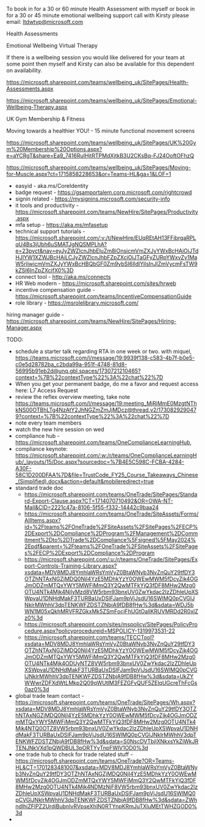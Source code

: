 To book in for a 30 or 60 minute Health Assessment with myself 
or book in for a 30 or 45 minute emotional wellbeing support call with Kirsty please email: ltdwtvp@microsoft.com
 
Health Assessments
 
Emotional Wellbeing Virtual Therapy
 
If there is a wellbeing session you would like delivered for your team at some point then myself and Kirsty can also be available for this dependent on availability. 


https://microsoft.sharepoint.com/teams/wellbeing_uk/SitePages/Health-Assessments.aspx

https://microsoft.sharepoint.com/teams/wellbeing_uk/SitePages/Emotional-Wellbeing-Therapy.aspx


UK Gym Membership & Fitness
 
Moving towards a healthier YOU! - 15 minute functional movement screens

https://microsoft.sharepoint.com/teams/wellbeing_uk/SitePages/UK%20Gym%20Membership%20Options.aspx?e=aYCRgT&share=Ea9_7416RulHjtRTPMdXjtkB3U2CKsBq-FJ24OoftOFhzQ

https://microsoft.sharepoint.com/teams/wellbeing_uk/SitePages/Moving-for-Muscle.aspx?ct=1715858228653&or=Teams-HL&ga=1&LOF=1



- easyid - aka.ms/CoreIdentity
- badge request - https://gsamportalem.corp.microsoft.com/rightcrowd
- signin related - https://mysignins.microsoft.com/security-info
- it tools and productivity - https://microsoft.sharepoint.com/teams/NewHire/SitePages/Productivity.aspx
- mfa setup - https://aka.ms/mfasetup
- technical support tutorials - https://microsoft.sharepoint.com/:v:/t/NewHire/EUqREtAH13FFibrgaRPLqU4Bs3jUbh6uSMATJgNQSMPLhA?e=23pyct&nav=eyJyZWZlcnJhbEluZm8iOnsicmVmZXJyYWxBcHAiOiJTdHJlYW1XZWJBcHAiLCJyZWZlcnJhbFZpZXciOiJTaGFyZURpYWxvZy1MaW5rIiwicmVmZXJyYWxBcHBQbGF0Zm9ybSI6IldlYiIsInJlZmVycmFsTW9kZSI6InZpZXcifX0%3D
- connect tool - http://aka.ms/connects
- HR Web modern - https://microsoft.sharepoint.com/sites/hrweb
- incentive compensation guide - https://microsoft.sharepoint.com/teams/IncentiveCompensationGuide
- role library - https://msrolelibrary.microsoft.com/


hiring manager guide - https://microsoft.sharepoint.com/teams/NewHire/SitePages/Hiring-Manager.aspx


TODO:
- schedule a starter talk regarding RTA in one week or two. with miquel, https://teams.microsoft.com/l/message/19:9939f138-c583-4b7f-b0e5-c0e5d28782ba_c2bda99a-951f-4748-81d8-56995b91eb2d@unq.gbl.spaces/1730721210465?context=%7B%22contextType%22%3A%22chat%22%7D
- When you get your permanent badge, do me a favor and request access here: L7 Access Request
- review the reflex overview meeting, take note https://teams.microsoft.com/l/message/19:meeting_MjRiMmE0MzgtNThkNS00OTBhLTg4NzAtY2JhNGZmZmJjMDcz@thread.v2/1730829290479?context=%7B%22contextType%22%3A%22chat%22%7D
- note every team members
- watch the new hire session on wed
- compliance hub - https://microsoft.sharepoint.com/teams/OneComplianceLearningHub,
- compliance keynote: https://microsoft.sharepoint.com/:w:/r/teams/OneComplianceLearningHub/_layouts/15/Doc.aspx?sourcedoc=%7B4E5C598C-FCBA-4284-A30F-58C1D200DFAA%7D&file=TrustCode_FY25_Course_Takeaways_Chinese_(Simplified).docx&action=default&mobileredirect=true
- standard trade doc
  - https://microsoft.sharepoint.com/teams/OneTrade/SitePages/Standard-Export-Clause.aspx?CT=1714070710492&OR=OWA-NT-Mail&CID=2221c47a-8106-5f55-f332-14442c9baa24
  - https://microsoft.sharepoint.com/teams/OneTrade/SiteAssets/Forms/AllItems.aspx?id=%2Fteams%2FOneTrade%2FSiteAssets%2FSitePages%2FECP%2DExport%2DCompliance%2DProgram%2FManagement%2DCommitment%2Dto%2DTrade%2DCompliance%5Fsigned%5FMay2024%2Epdf&parent=%2Fteams%2FOneTrade%2FSiteAssets%2FSitePages%2FECP%2DExport%2DCompliance%2DProgram
  - https://microsoft.sharepoint.com/:u:/r/teams/OneTrade/SitePages/Export-Controls-Training-Library.aspx?xsdata=MDV8MDJ8YmhlaWRsYmVyZ0BtaWNyb3NvZnQuY29tfDY3OTZhNTAxNGZjMDQ0NjI4YzE5MDhkYzY0OWEwMWM5fDcyZjk4OGJmODZmMTQxYWY5MWFiMmQ3Y2QwMTFkYjQ3fDF8MHw2Mzg0OTU4NTk4Mjk4NjIyMzd8VW5rbm93bnxUV0ZwYkdac2IzZDhleUpXSWpvaU1DNHdMakF3TURBaUxDSlFJam9pVjJsdU16SWlMQ0pCVGlJNklrMWhhV3dpTENKWFZDSTZNbjA9fDB8fHw%3d&sdata=WDJ5bWN1M05xQkhMRVFRZGkxMk5ZSmFocjFhUGtOallKRUVMRDd2R0xlZz0%3d
  - https://microsoft.sharepoint.com/sites/mspolicy/SitePages/PolicyProcedure.aspx?policyprocedureid=MSPOLICY-1319973531-22
  - https://microsoft.sharepoint.com/teams/TECCTool?xsdata=MDV8MDJ8YmhlaWRsYmVyZ0BtaWNyb3NvZnQuY29tfDY3OTZhNTAxNGZjMDQ0NjI4YzE5MDhkYzY0OWEwMWM5fDcyZjk4OGJmODZmMTQxYWY5MWFiMmQ3Y2QwMTFkYjQ3fDF8MHw2Mzg0OTU4NTk4Mjk4ODUyNTZ8VW5rbm93bnxUV0ZwYkdac2IzZDhleUpXSWpvaU1DNHdMakF3TURBaUxDSlFJam9pVjJsdU16SWlMQ0pCVGlJNklrMWhhV3dpTENKWFZDSTZNbjA9fDB8fHw%3d&sdata=UkZYWWwrZDFXdWtLMkp2Q09qWUtlM3FEZGFvQUF5ZElqUGcreThFcGs0az0%3d
- global trade team contact - https://microsoft.sharepoint.com/teams/OneTrade/SitePages/Wh.aspx?xsdata=MDV8MDJ8YmhlaWRsYmVyZ0BtaWNyb3NvZnQuY29tfDY3OTZhNTAxNGZjMDQ0NjI4YzE5MDhkYzY0OWEwMWM5fDcyZjk4OGJmODZmMTQxYWY5MWFiMmQ3Y2QwMTFkYjQ3fDF8MHw2Mzg0OTU4NTk4Mjk4NTQ0OTZ8VW5rbm93bnxUV0ZwYkdac2IzZDhleUpXSWpvaU1DNHdMakF3TURBaUxDSlFJam9pVjJsdU16SWlMQ0pCVGlJNklrMWhhV3dpTENKWFZDSTZNbjA9fDB8fHw%3d&sdata=S0NscDVTbjlXNkxsYkZiWkJRTENJNkVXd1pQWDBUL3pORTYyTnpFWlV1OD0%3d
- one trade hub to check for trade related stuff - https://microsoft.sharepoint.com/teams/OneTrade?OR=Teams-HL&CT=1701283481007&xsdata=MDV8MDJ8YmhlaWRsYmVyZ0BtaWNyb3NvZnQuY29tfDY3OTZhNTAxNGZjMDQ0NjI4YzE5MDhkYzY0OWEwMWM5fDcyZjk4OGJmODZmMTQxYWY5MWFiMmQ3Y2QwMTFkYjQ3fDF8MHw2Mzg0OTU4NTk4Mjk4NDMzNjF8VW5rbm93bnxUV0ZwYkdac2IzZDhleUpXSWpvaU1DNHdMakF3TURBaUxDSlFJam9pVjJsdU16SWlMQ0pCVGlJNklrMWhhV3dpTENKWFZDSTZNbjA9fDB8fHw%3d&sdata=ZWhndlhiZFlPZ2UrdjBubnIvRVpseXhlN0RTYnpKRmJuTXluMEtTWHZGOD0%3d
- 
